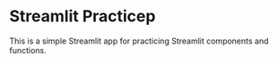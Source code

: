 # Streamlit Practicep
This is a simple Streamlit app for practicing Streamlit components and functions.
